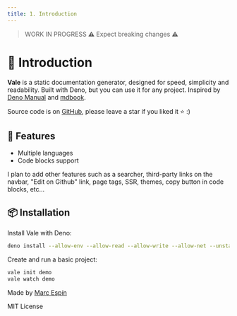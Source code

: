 ```yaml
---
title: 1. Introduction
---
```


> WORK IN PROGRESS ⚠️ Expect breaking changes ⚠️

# 👋 Introduction

**Vale** is a static documentation generator, designed for speed, simplicity and
readability. Built with Deno, but you can use it for any project. Inspired by
[Deno Manual](https://deno.land/manual) and
[mdbook](https://rust-lang.github.io/mdBook/).

Source code is on [GitHub](https://github.com/marc2332/vale), please leave a star if you liked it ⭐ :)

## 🎉 Features

- Multiple languages
- Code blocks support

I plan to add other features such as a searcher, third-party links on the
navbar, "Edit on Github" link, page tags, SSR, themes, copy button in code
blocks, etc...

## 📦 Installation

Install Vale with Deno:

```bash
deno install --allow-env --allow-read --allow-write --allow-net --unstable -n vale https://deno.land/x/vale/mod.ts
```

Create and run a basic project:

```bash
vale init demo
vale watch demo
```

Made by [Marc Espín](https://github.com/marc2332)

MIT License
